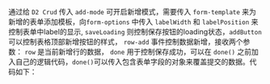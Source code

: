 通过给 `D2 Crud` 传入 `add-mode` 可开启新增模式，需要传入 `form-template` 来为新增的表单添加模板，向`form-options` 中传入 `labelWidth` 和 `labelPosition` 来控制表单中label的显示, `saveLoading` 则控制保存按钮的loading状态，`addButton` 可以控制表格顶部新增按钮的样式， `row-add` 事件控制数据新增，接收两个参数： `row` 是当前新增行的数据， `done` 用于控制保存成功，可以在 `done()` 之前加入自己的逻辑代码，`done()`可以传入包含表单字段的对象来覆盖提交的数据。代码如下：
